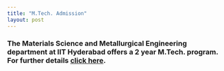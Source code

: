 ```yaml
---
title: "M.Tech. Admission"
layout: post
---
```


### The Materials Science and Metallurgical Engineering department at IIT Hyderabad offers a 2 year M.Tech. program. For further details <a href="https://iith.ac.in/academics/post-graduate/">click here</a>.
